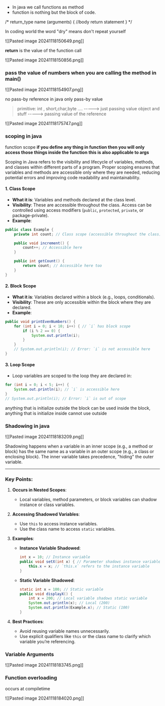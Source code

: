 - In java we call functions as method
- function is nothing but the block of code. 



/*
return_type name (arguments) {
	//body
	return statement
}
*/



In coding world the word "dry" means don't repeat yourself

![[Pasted image 20241118150649.png]]

**return** is the value of the function call  

![[Pasted image 20241118150856.png]]





### pass the value of numbers when you are calling the method in main()

![[Pasted image 20241118154907.png]]


no pass-by reference in java only pass-by value

> primitive: int , short,char,byte ....  -----> just passing value
   object and stuff -----> passing value of the reference

![[Pasted image 20241118175747.png]]



### scoping in java

function scope
**if you define any thing in function then you will only access those things inside the function**
**this is also applicable to args**

Scoping in Java refers to the visibility and lifecycle of variables, methods, and classes within different parts of a program. Proper scoping ensures that variables and methods are accessible only where they are needed, reducing potential errors and improving code readability and maintainability.


#### **1. Class Scope**

- **What it is**: Variables and methods declared at the class level.
- **Visibility**: These are accessible throughout the class. Access can be controlled using access modifiers (`public`, `protected`, `private`, or package-private).
- **Example**:

```java
public class Example {
    private int count; // Class scope (accessible throughout the class)

    public void increment() {
        count++; // Accessible here
    }

    public int getCount() {
        return count; // Accessible here too
    }
}

```



#### **2. Block Scope**

- **What it is**: Variables declared within a block (e.g., loops, conditionals).
- **Visibility**: These are only accessible within the block where they are declared.
- **Example**:

```java
public void printEvenNumbers() {
    for (int i = 0; i < 10; i++) { // `i` has block scope
        if (i % 2 == 0) {
            System.out.println(i);
        }
    }
    // System.out.println(i); // Error: `i` is not accessible here
}

```
#### **3. Loop Scope**

- Loop variables are scoped to the loop they are declared in:
```java
for (int i = 0; i < 5; i++) {
    System.out.println(i); // `i` is accessible here
}
// System.out.println(i); // Error: `i` is out of scope

```



anything that is initialize outside the block can be used inside the block, anything that is initialize inside cannot use outside


### Shadowing in java

![[Pasted image 20241118183209.png]]

Shadowing happens when a variable in an inner scope (e.g., a method or block) has the same name as a variable in an outer scope (e.g., a class or enclosing block). The inner variable takes precedence, "hiding" the outer variable.

---

### **Key Points:**
1. **Occurs in Nested Scopes**:
   - Local variables, method parameters, or block variables can shadow instance or class variables.

2. **Accessing Shadowed Variables**:
   - Use `this` to access instance variables.
   - Use the class name to access `static` variables.

3. **Examples**:
   - **Instance Variable Shadowed**:
     ```java
     int x = 10; // Instance variable
     public void setX(int x) { // Parameter shadows instance variable
         this.x = x; // `this.x` refers to the instance variable
     }
     ```
   - **Static Variable Shadowed**:
     ```java
     static int x = 100; // Static variable
     public void displayX() {
         int x = 200; // Local variable shadows static variable
         System.out.println(x); // Local (200)
         System.out.println(Example.x); // Static (100)
     }
     ```

4. **Best Practices**:
   - Avoid reusing variable names unnecessarily.
   - Use explicit qualifiers like `this` or the class name to clarify which variable you’re referencing.


### Variable Arguments 

![[Pasted image 20241118183745.png]]



### Function overloading

occurs at compiletime

![[Pasted image 20241118184020.png]]
 














